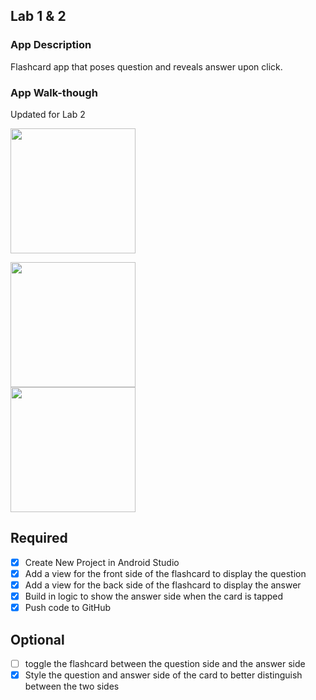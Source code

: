 ## Lab 1 & 2

### App Description
Flashcard app that poses question and reveals answer upon click.

### App Walk-though

Updated for Lab 2

<img src="http://g.recordit.co/idhhB12PCi.gif" width=200><br>



<img src="http://g.recordit.co/nZlUtF5fZX.gif" width=200><br>
<img src="http://g.recordit.co/iBdll1i2ik.gif" width=200><br>

## Required
- [x] Create New Project in Android Studio
- [x] Add a view for the front side of the flashcard to display the question
- [x] Add a view for the back side of the flashcard to display the answer
- [x] Build in logic to show the answer side when the card is tapped
- [x] Push code to GitHub
## Optional
- [ ] toggle the flashcard between the question side and the answer side
- [x] Style the question and answer side of the card to better distinguish between the two sides
